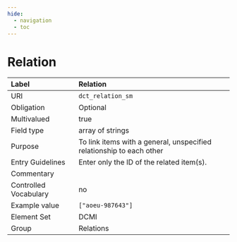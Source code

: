 ```yaml
---
hide:
  - navigation
  - toc
---
```


# Relation

| Label                 | Relation |
|:----------------------|:---------|
| URI                   | `dct_relation_sm` |
| Obligation            | Optional |
| Multivalued           | true |
| Field type            | array of strings |
| Purpose               | To link items with a general, unspecified relationship to each other |
| Entry Guidelines      | Enter only the ID of the related item(s).                            |
| Commentary            | |
| Controlled Vocabulary | no |
| Example value         | `["aoeu-987643"]` |
| Element Set           | DCMI |
| Group                 | Relations |
